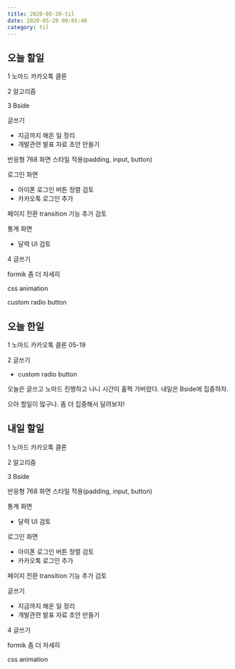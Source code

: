 ```yaml
---
title: 2020-05-20-til
date: 2020-05-20 00:05:40
category: til
---
```


## 오늘 할일

1 노마드 카카오톡 클론

2 알고리즘

3 Bside

글쓰기

- 지금까지 해온 일 정리
- 개발관련 발표 자료 초안 만들기

반응형 768 화면 스타일 적용(padding, input, button)

로그인 화면

- 아이폰 로그인 버튼 정렬 검토
- 카카오톡 로그인 추가

페이지 전환 transition 기능 추가 검토

통계 화면

- 달력 UI 검토

4 글쓰기

formik 좀 더 자세히

css animation

custom radio button

## 오늘 한일

1 노마드 카카오톡 클론 05-19

2 글쓰기

- custom radio button

오늘은 글쓰고 노마드 진행하고 나니 시간이 훌쩍 가버렸다. 내일은 Bside에 집중하자.

으아 할일이 많구나. 좀 더 집중해서 달려보자!

## 내일 할일

1 노마드 카카오톡 클론

2 알고리즘

3 Bside

반응형 768 화면 스타일 적용(padding, input, button)

통계 화면

- 달력 UI 검토

로그인 화면

- 아이폰 로그인 버튼 정렬 검토
- 카카오톡 로그인 추가

페이지 전환 transition 기능 추가 검토

글쓰기

- 지금까지 해온 일 정리
- 개발관련 발표 자료 초안 만들기

4 글쓰기

formik 좀 더 자세히

css animation
